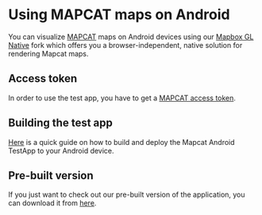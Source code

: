 # Using MAPCAT maps on Android

You can visualize [MAPCAT](https://mapcat.com) maps on Android devices using our [Mapbox GL Native](https://github.com/MAPCATcom/mapbox-gl-native) fork which offers you a browser-independent, native solution for rendering Mapcat maps.

## Access token

In order to use the test app, you have to get a [MAPCAT access token](https://pro.mapcat.com/planpricing/).

## Building the test app
[Here](https://github.com/MAPCATcom/mapbox-gl-native/tree/mapcat-master/platform/android) is a quick guide on how to build and deploy the Mapcat Android TestApp to your Android device.

## Pre-built version
If you just want to check out our pre-built version of the application, you can download it from [here](https://cdn-static.mapcat.com/apk/MapcatAndroidTestApp/latest/MapcatAndroidTestApp.apk).

